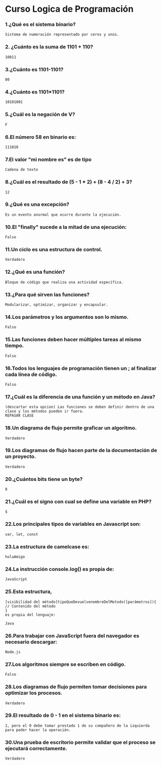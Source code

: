 # Curso Logica de Programación
### 1.¿Qué es el sistema binario?
    Sistema de numeración representado por ceros y unos.

### 2. ¿Cuánto es la suma de 1101 + 110?
    10011
### 3.¿Cuánto es 1101-1101?
    00
### 4.¿Cuánto es 1101*1101?
    10101001
### 5.¿Cuál es la negación de V?
    F
### 6.El número 58 en binario es:
    111010
### 7.El valor "mi nombre es" es de tipo
    Cadena de texto
### 8.¿Cuál es el resultado de (5 - 1 * 2) + (8 - 4 / 2) + 3?
    12
### 9.¿Qué es una excepción?
    Es un evento anormal que ocurre durante la ejecución.
### 10.El "finally" sucede a la mitad de una ejecución:
    Falso
### 11.Un ciclo es una estructura de control.
    Verdadero
### 12.¿Qué es una función?
    Bloque de código que realiza una actividad específica.
### 13.¿Para qué sirven las funciones?
    Modularizar, optimizar, organizar y encapsular.
### 14.Los parámetros y los argumentos son lo mismo.
    Falso
### 15.Las funciones deben hacer múltiples tareas al mismo tiempo.
    Falso
### 16.Todos los lenguajes de programación tienen un ; al finalizar cada línea de código.
    Falso
### 17.¿Cuál es la diferencia de una función y un método en Java?
    (descartar esta opcion) Las funciones se deben definir dentro de una clase y los métodos pueden ir fuera.
    REPASAR CLASE
### 18.Un diagrama de flujo permite graficar un algoritmo.
    Verdadero
### 19.Los diagramas de flujo hacen parte de la documentación de un proyecto.
    Verdadero
### 20.¿Cuántos bits tiene un byte?
    8
### 21.¿Cuál es el signo con cual se define una variable en PHP?
    $
### 22.Los principales tipos de variables en Javascript son:
    var, let, const
### 23.La estructura de camelcase es:
    holaAmigo

### 24.La instrucción console.log() es propia de:
    JavaScript

### 25.Esta estructura,

    [visibilidad del método]tipoQueDevuelvenombreDelMetodo([parámetros]){ 
    // Contenido del método
    }
    es propia del lenguaje:

    Java
### 26.Para trabajar con JavaScript fuera del navegador es necesario descargar:

    Node.js
### 27.Los algoritmos siempre se escriben en código.
    Falso
### 28.Los diagramas de flujo permiten tomar decisiones para optimizar los procesos.
    Verdadero
### 29.El resultado de 0 - 1 en el sistema binario es:
    1, pero el 0 debe tomar prestado 1 de su compañero de la izquierda para poder hacer la operación.

### 30.Una prueba de escritorio permite validar que el proceso se ejecutará correctamente.
    Verdadero
